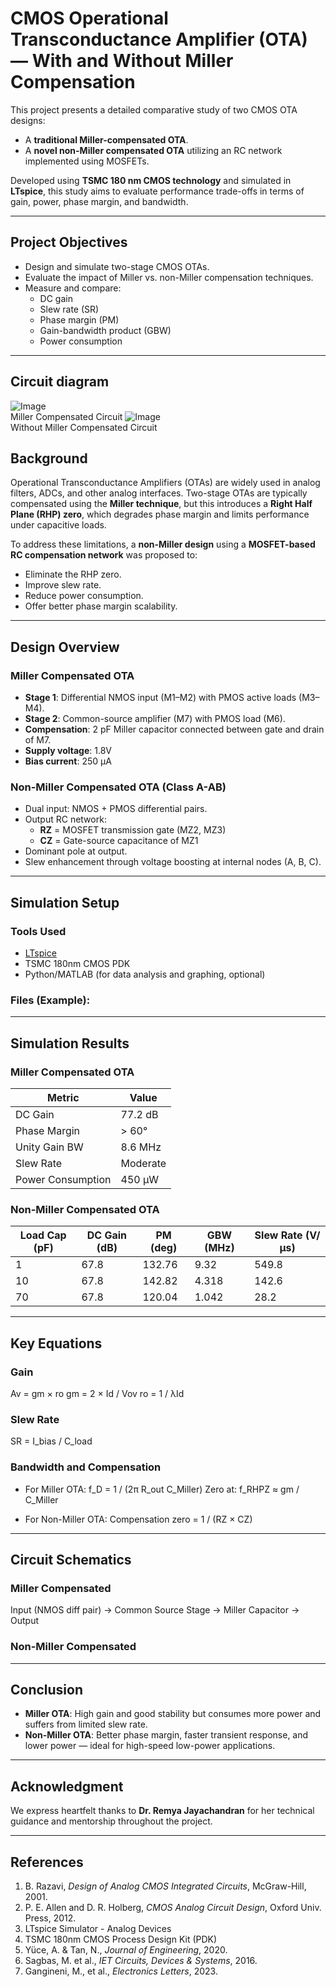 # CMOS Operational Transconductance Amplifier (OTA) — With and Without Miller Compensation

This project presents a detailed comparative study of two CMOS OTA designs:
- A **traditional Miller-compensated OTA**.
- A **novel non-Miller compensated OTA** utilizing an RC network implemented using MOSFETs.

Developed using **TSMC 180 nm CMOS technology** and simulated in **LTspice**, this study aims to evaluate performance trade-offs in terms of gain, power, phase margin, and bandwidth.

---

##  Project Objectives

- Design and simulate two-stage CMOS OTAs.
- Evaluate the impact of Miller vs. non-Miller compensation techniques.
- Measure and compare:
  - DC gain
  - Slew rate (SR)
  - Phase margin (PM)
  - Gain-bandwidth product (GBW)
  - Power consumption

---
##  Circuit diagram
![Image](https://github.com/user-attachments/assets/a7ed26f4-8cc2-44f4-b0e3-65ebd5f7e895)\
Miller Compensated Circuit
![Image](https://github.com/user-attachments/assets/32cf4dcb-3f61-47b3-b2da-846e24e75e2f)\
Without Miller Compensated Circuit

##  Background

Operational Transconductance Amplifiers (OTAs) are widely used in analog filters, ADCs, and other analog interfaces. Two-stage OTAs are typically compensated using the **Miller technique**, but this introduces a **Right Half Plane (RHP) zero**, which degrades phase margin and limits performance under capacitive loads.

To address these limitations, a **non-Miller design** using a **MOSFET-based RC compensation network** was proposed to:
- Eliminate the RHP zero.
- Improve slew rate.
- Reduce power consumption.
- Offer better phase margin scalability.

---

##  Design Overview

###  Miller Compensated OTA

- **Stage 1**: Differential NMOS input (M1–M2) with PMOS active loads (M3–M4).
- **Stage 2**: Common-source amplifier (M7) with PMOS load (M6).
- **Compensation**: 2 pF Miller capacitor connected between gate and drain of M7.
- **Supply voltage**: 1.8V
- **Bias current**: 250 µA

###  Non-Miller Compensated OTA (Class A-AB)

- Dual input: NMOS + PMOS differential pairs.
- Output RC network:
  - **RZ** = MOSFET transmission gate (MZ2, MZ3)
  - **CZ** = Gate-source capacitance of MZ1
- Dominant pole at output.
- Slew enhancement through voltage boosting at internal nodes (A, B, C).

---

##  Simulation Setup

### Tools Used
- [LTspice](https://www.analog.com/en/design-center/design-tools-and-calculators/ltspice-simulator.html)
- TSMC 180nm CMOS PDK
- Python/MATLAB (for data analysis and graphing, optional)

### Files (Example):

---

##  Simulation Results

###  Miller Compensated OTA

| Metric           | Value       |
|------------------|-------------|
| DC Gain          | 77.2 dB     |
| Phase Margin     | > 60°       |
| Unity Gain BW    | 8.6 MHz     |
| Slew Rate        | Moderate    |
| Power Consumption| 450 µW      |

###  Non-Miller Compensated OTA

| Load Cap (pF) | DC Gain (dB) | PM (deg) | GBW (MHz) | Slew Rate (V/µs) |
|---------------|--------------|----------|-----------|-------------------|
| 1             | 67.8         | 132.76   | 9.32      | 549.8             |
| 10            | 67.8         | 142.82   | 4.318     | 142.6             |
| 70            | 67.8         | 120.04   | 1.042     | 28.2              |

---

##  Key Equations

### Gain
Av = gm × ro
gm = 2 × Id / Vov
ro = 1 / λId



### Slew Rate
SR = I_bias / C_load


### Bandwidth and Compensation
- For Miller OTA:
f_D = 1 / (2π R_out C_Miller)
Zero at: f_RHPZ ≈ gm / C_Miller

- For Non-Miller OTA:
Compensation zero = 1 / (RZ × CZ)



---

##  Circuit Schematics

### Miller Compensated
Input (NMOS diff pair) -> Common Source Stage -> Miller Capacitor -> Output


### Non-Miller Compensated



---

##  Conclusion

- **Miller OTA**: High gain and good stability but consumes more power and suffers from limited slew rate.
- **Non-Miller OTA**: Better phase margin, faster transient response, and lower power — ideal for high-speed low-power applications.

---

##  Acknowledgment

We express heartfelt thanks to **Dr. Remya Jayachandran** for her technical guidance and mentorship throughout the project.

---

##  References

1. B. Razavi, *Design of Analog CMOS Integrated Circuits*, McGraw-Hill, 2001.
2. P. E. Allen and D. R. Holberg, *CMOS Analog Circuit Design*, Oxford Univ. Press, 2012.
3. LTspice Simulator - Analog Devices
4. TSMC 180nm CMOS Process Design Kit (PDK)
5. Yüce, A. & Tan, N., *Journal of Engineering*, 2020.
6. Sagbas, M. et al., *IET Circuits, Devices & Systems*, 2016.
7. Gangineni, M., et al., *Electronics Letters*, 2023.





